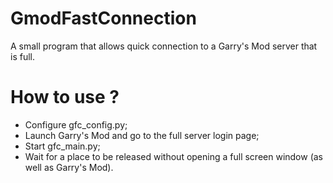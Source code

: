 # GmodFastConnection
A small program that allows quick connection to a Garry's Mod server that is full.

# How to use ?
- Configure gfc_config.py;
- Launch Garry's Mod and go to the full server login page;
- Start gfc_main.py;
- Wait for a place to be released without opening a full screen window (as well as Garry's Mod).
